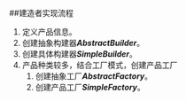##建造者实现流程
1. 定义产品信息。
2. 创建抽象构建器***AbstractBuilder***。
3. 创建具体构建器***SimpleBuilder***。
4. 产品种类较多，结合工厂模式，创建产品工厂
   1. 创建抽象工厂***AbstractFactory***。
   2. 创建产品工厂***SimpleFactory***。
